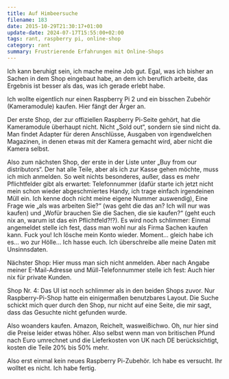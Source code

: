 ```yaml
---
title: Auf Himbeersuche
filename: 183
date: 2015-10-29T21:30:17+01:00
update-date: 2024-07-17T15:55:00+02:00
tags: rant, raspberry pi, online-shop
category: rant
summary: Frustrierende Erfahrungen mit Online-Shops
---
```

Ich kann beruhigt sein, ich mache meine Job gut. Egal, was ich bisher an Sachen in dem Shop eingebaut habe, an dem ich beruflich arbeite, das Ergebnis ist besser als das, was ich gerade erlebt habe.

Ich wollte eigentlich nur einen Raspberry Pi 2 und ein bisschen Zubehör (Kameramodule) kaufen. Hier fängt der Ärger an.

Der erste Shop, der zur offiziellen Raspberry Pi-Seite gehört, hat die Kameramodule überhaupt nicht. Nicht „Sold out“, sondern sie sind nicht da. Man findet Adapter für deren Anschlüsse, Ausgaben von irgendwelchen Magazinen, in denen etwas mit der Kamera gemacht wird, aber nicht die Kamera selbst.

Also zum nächsten Shop, der erste in der Liste unter „Buy from our distributors“. Der hat alle Teile, aber als ich zur Kasse gehen möchte, muss ich mich anmelden. So weit nichts besonderes, außer, dass es mehr Pflichtfelder gibt als erwartet: Telefonnummer (dafür starte ich jetzt nicht mein schon wieder abgeschmiertes Handy, ich trage einfach irgendeinen Müll ein. Ich kenne doch nicht meine eigene Nummer auswendig), Eine Frage wie „als was arbeiten Sie?“ (was geht die das an? Ich will nur was kaufen) und „Wofür brauchen Sie die Sachen, die sie kaufen?“ (geht euch nix an, warum ist das ein Pflichtfeld?!?). Es wird noch schlimmer: Einmal angemeldet stelle ich fest, dass man wohl nur als Firma Sachen kaufen kann. Fuck you! Ich lösche mein Konto wieder. Moment… gleich habe ich es… wo zur Hölle… Ich hasse euch. Ich überschreibe alle meine Daten mit Unsinnsdaten.

Nächster Shop: Hier muss man sich nicht anmelden. Aber nach Angabe meiner E-Mail-Adresse und Müll-Telefonnummer stelle ich fest: Auch hier nix für private Kunden.

Shop Nr. 4: Das UI ist noch schlimmer als in den beiden Shops zuvor. Nur Raspberry-Pi-Shop hatte ein einigermaßen benutzbares Layout. Die Suche schickt mich quer durch den Shop, nur nicht auf eine Seite, die mir sagt, dass das Gesuchte nicht gefunden wurde.

Also woanders kaufen. Amazon, Reichelt, wasweißichwo. Oh, nur hier sind die Preise leider etwas höher. Also selbst wenn man von britischen Pfund nach Euro umrechnet und die Lieferkosten von UK nach DE berücksichtigt, kosten die Teile 20% bis 50% mehr.

Also erst einmal kein neues Raspberry Pi-Zubehör. Ich habe es versucht. Ihr wolltet es nicht. Ich habe fertig.
